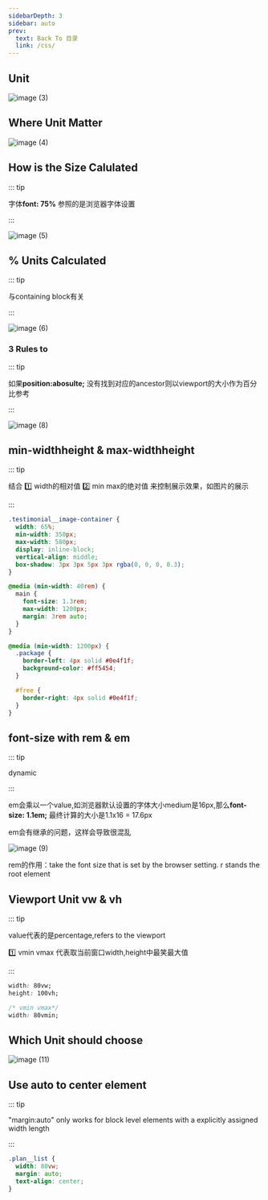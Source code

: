 ```yaml
---
sidebarDepth: 3
sidebar: auto
prev:
  text: Back To 目录
  link: /css/
---
```




## Unit

![image (3)](https://gitee.com/q10viking/PictureRepos/raw/master/images//202112101314216.jpg)



## Where Unit Matter

![image (4)](https://gitee.com/q10viking/PictureRepos/raw/master/images//202112101319695.jpg)



## How is the Size Calulated

::: tip

字体**font: 75%** 参照的是浏览器字体设置

:::

![image (5)](https://gitee.com/q10viking/PictureRepos/raw/master/images//202112101332430.jpg)

## % Units Calculated

::: tip

与containing block有关

:::

![image (6)](https://gitee.com/q10viking/PictureRepos/raw/master/images//202112101334152.jpg)

### 3 Rules to 

::: tip

如果**position:abosulte;** 没有找到对应的ancestor则以viewport的大小作为百分比参考

:::

![image (8)](https://gitee.com/q10viking/PictureRepos/raw/master/images//202112101346383.jpg)

## min-widthheight & max-widthheight

::: tip

结合 :one: width的相对值 :two: min max的绝对值 来控制展示效果，如图片的展示

:::

```css {2-4}
.testimonial__image-container {
  width: 65%;
  min-width: 350px;
  max-width: 580px;
  display: inline-block;
  vertical-align: middle;
  box-shadow: 3px 3px 5px 3px rgba(0, 0, 0, 0.3);
}
```

```css {4-5,9}
@media (min-width: 40rem) {
  main {
    font-size: 1.3rem;
    max-width: 1200px;
    margin: 3rem auto;
  }
}

@media (min-width: 1200px) {
  .package {
    border-left: 4px solid #0e4f1f;
    background-color: #ff5454;
  }

  #free {
    border-right: 4px solid #0e4f1f;
  }
}
```



## font-size with rem & em

::: tip

dynamic

:::

em会乘以一个value,如浏览器默认设置的字体大小medium是16px,那么**font-size: 1.1em;** 最终计算的大小是1.1x16  = 17.6px

em会有继承的问题，这样会导致很混乱

![image (9)](https://gitee.com/q10viking/PictureRepos/raw/master/images//202112101458816.jpg)

rem的作用：take the font size that is set by the browser setting. r stands the root element

## Viewport Unit vw & vh

::: tip

value代表的是percentage,refers to the viewport

:one: vmin vmax 代表取当前窗口width,height中最笑最大值

:::

```css
width: 80vw;
height: 100vh;

/* vmin vmax*/ 
width: 80vmin;
```



## Which Unit should choose

![image (11)](https://gitee.com/q10viking/PictureRepos/raw/master/images//202112101527492.jpg)



## Use auto to center element

::: tip

"margin:auto" only works for block level elements with a explicitly assigned width length

:::

``` css {2-3}
.plan__list {
  width: 80vw;
  margin: auto;
  text-align: center;
}
```

 

